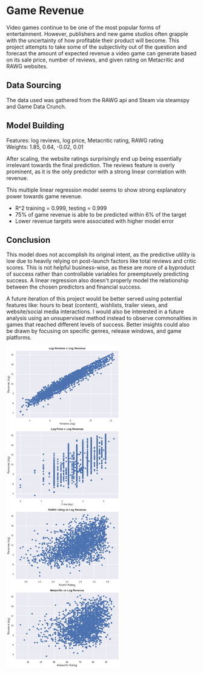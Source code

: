 # Game Revenue
Video games continue to be one of the most popular forms of entertainment. However, publishers and new game studios often grapple with the uncertainty of how profitable their product will become. This project attempts to take some of the subjectivity out of the question and forecast the amount of expected revenue a video game can generate based on its sale price, number of reviews, and given rating on Metacritic and RAWG websites. 


## Data Sourcing
The data used was gathered from the RAWG api and Steam via steamspy and Game Data Crunch. 

## Model Building
Features: log reviews, log price, Metacritic rating, RAWG rating  
Weights: 1.85, 0.64, -0.02, 0.01  

After scaling, the website ratings surprisingly end up being essentially irrelevant towards the final prediction. The reviews feature is overly prominent, as it is the only predictor with a strong linear correlation with revenue.  

This multiple linear regression model seems to show strong explanatory power towards game revenue. 
- R^2 training = 0.999, testing = 0.999
- 75% of game revenue is able to be predicted within 6% of the target
- Lower revenue targets were associated with higher model error

## Conclusion
This model does not accomplish its original intent, as the predictive utility is low due to heavily relying on post-launch factors like total reviews and critic scores. This is not helpful business-wise, as these are more of a byproduct of success rather than controllable variables for preemptuvely predicting success. A linear regression also doesn't properly model the relationship between the chosen predictors and financial success. 

A future iteration of this project would be better served using potential features like: hours to beat (content), wishlists, trailer views, and website/social media interactions. I would also be interested in a future analysis using an unsupervised method instead to observe commonalities in games that reached different levels of success. Better insights could also be drawn by focusing on specific genres, release windows, and game platforms.


<img src="https://github.com/djolaleye/GameReviews/blob/main/plots/review_rev.png" width=300 align=left>
<img src="https://github.com/djolaleye/GameReviews/blob/main/plots/price_rev.png" width=300 align=center>
<img src="https://github.com/djolaleye/GameReviews/blob/main/plots/rawg_rev.png" width=300 align=left>  
<img src="https://github.com/djolaleye/GameReviews/blob/main/plots/meta_rev.png" width=300 align=center>  
